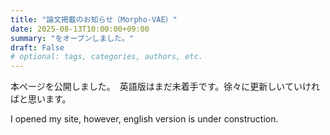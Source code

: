 ```yaml
---
title: "論文掲載のお知らせ（Morpho-VAE）"
date: 2025-08-13T10:00:00+09:00
summary: "をオープンしました。"
draft: False
# optional: tags, categories, authors, etc.
---
```

本ページを公開しました。　英語版はまだ未着手です。徐々に更新しいていければと思います。

I opened my site, however, english version is under construction. 